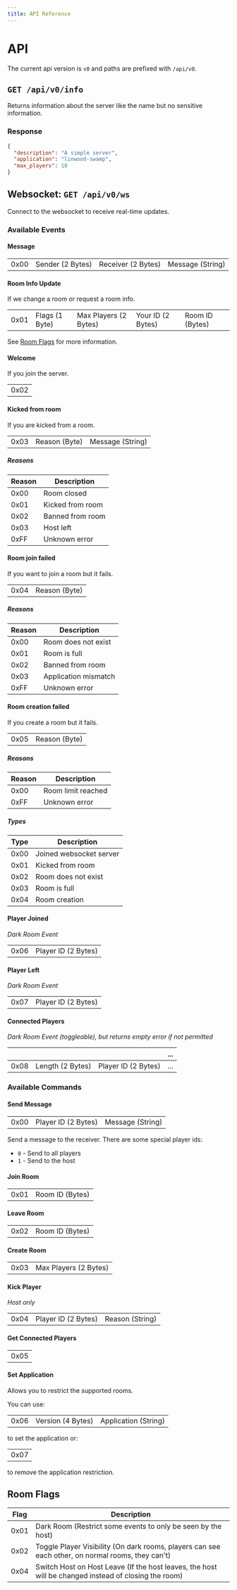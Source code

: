 ```yaml
---
title: API Reference
---
```


# API

The current api version is `v0` and paths are prefixed with `/api/v0`.

## `GET /api/v0/info`

Returns information about the server like the name but no sensitive information.

### Response

```json
{
  "description": "A simple server",
  "application": "linwood-swamp",
  "max_players": 10
}
```

## Websocket: `GET /api/v0/ws`

Connect to the websocket to receive real-time updates.

### Available Events

#### Message

|      |                  |                    |                  |
| ---- | ---------------- | ------------------ | ---------------- |
| 0x00 | Sender (2 Bytes) | Receiver (2 Bytes) | Message (String) |

#### Room Info Update

If we change a room or request a room info.

|      |                |                       |                   |                 |
| ---- | -------------- | --------------------- | ----------------- | --------------- |
| 0x01 | Flags (1 Byte) | Max Players (2 Bytes) | Your ID (2 Bytes) | Room ID (Bytes) |

See [Room Flags](#room-flags) for more information.

#### Welcome

If you join the server.

|      |
| ---- |
| 0x02 |

#### Kicked from room

If you are kicked from a room.

|      |               |                  |
| ---- | ------------- | ---------------- |
| 0x03 | Reason (Byte) | Message (String) |

##### Reasons

| Reason | Description      |
| ------ | ---------------- |
| 0x00   | Room closed      |
| 0x01   | Kicked from room |
| 0x02   | Banned from room |
| 0x03   | Host left        |
| 0xFF   | Unknown error    |

#### Room join failed

If you want to join a room but it fails.

|      |               |
| ---- | ------------- |
| 0x04 | Reason (Byte) |

##### Reasons

| Reason | Description          |
| ------ | -------------------- |
| 0x00   | Room does not exist  |
| 0x01   | Room is full         |
| 0x02   | Banned from room     |
| 0x03   | Application mismatch |
| 0xFF   | Unknown error        |

#### Room creation failed

If you create a room but it fails.

|      |               |
| ---- | ------------- |
| 0x05 | Reason (Byte) |

##### Reasons

| Reason | Description        |
| ------ | ------------------ |
| 0x00   | Room limit reached |
| 0xFF   | Unknown error      |

##### Types

| Type | Description             |
| ---- | ----------------------- |
| 0x00 | Joined websocket server |
| 0x01 | Kicked from room        |
| 0x02 | Room does not exist     |
| 0x03 | Room is full            |
| 0x04 | Room creation           |

#### Player Joined

*Dark Room Event*

|      |                     |
| ---- | ------------------- |
| 0x06 | Player ID (2 Bytes) |

#### Player Left

*Dark Room Event*

|      |                     |
| ---- | ------------------- |
| 0x07 | Player ID (2 Bytes) |

#### Connected Players

*Dark Room Event (toggleable), but returns empty error if not permitted*

|      |                  |                     | ... |
| ---- | ---------------- | ------------------- | --- |
| 0x08 | Length (2 Bytes) | Player ID (2 Bytes) | ... |

### Available Commands

#### Send Message

|      |                     |                  |
| ---- | ------------------- | ---------------- |
| 0x00 | Player ID (2 Bytes) | Message (String) |

Send a message to the receiver.
There are some special player ids:

- `0` - Send to all players
- `1` - Send to the host

#### Join Room

|      |                 |
| ---- | --------------- |
| 0x01 | Room ID (Bytes) |

#### Leave Room

|      |                 |
| ---- | --------------- |
| 0x02 | Room ID (Bytes) |

#### Create Room

|      |                       |
| ---- | --------------------- |
| 0x03 | Max Players (2 Bytes) |

#### Kick Player

*Host only*

|      |                     |                 |
| ---- | ------------------- | --------------- |
| 0x04 | Player ID (2 Bytes) | Reason (String) |

#### Get Connected Players

|      |
| ---- |
| 0x05 |

#### Set Application

Allows you to restrict the supported rooms.

You can use:

|      |                   |                      |
| ---- | ----------------- | -------------------- |
| 0x06 | Version (4 Bytes) | Application (String) |

to set the application or:

|      |
| ---- |
| 0x07 |

to remove the application restriction.

## Room Flags

| Flag | Description                                                                                          |
| ---- | ---------------------------------------------------------------------------------------------------- |
| 0x01 | Dark Room (Restrict some events to only be seen by the host)                                         |
| 0x02 | Toggle Player Visibility (On dark rooms, players can see each other, on normal rooms, they can't)    |
| 0x04 | Switch Host on Host Leave (If the host leaves, the host will be changed instead of closing the room) |
